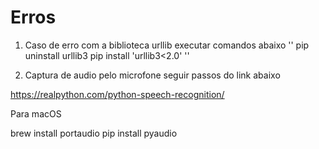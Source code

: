 

# Erros

1. Caso de erro com a biblioteca urllib executar comandos abaixo
''
pip uninstall urllib3
pip install 'urllib3<2.0'
''

2. Captura de audio pelo microfone seguir passos do link abaixo

https://realpython.com/python-speech-recognition/

Para macOS

brew install portaudio
pip install pyaudio